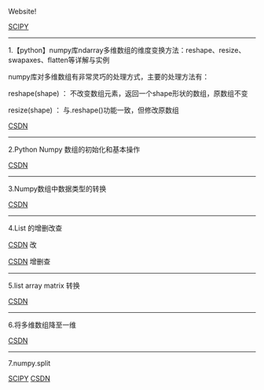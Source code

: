 Website!

[SCIPY](https://docs.scipy.org)
********************************************************************

1.【python】numpy库ndarray多维数组的维度变换方法：reshape、resize、swapaxes、flatten等详解与实例

numpy库对多维数组有非常灵巧的处理方式，主要的处理方法有：

reshape(shape) ： 不改变数组元素，返回一个shape形状的数组，原数组不变

resize(shape) ： 与.reshape()功能一致，但修改原数组

[CSDN](https://blog.csdn.net/brucewong0516/article/details/79185282)
********************************************************************
2.Python Numpy 数组的初始化和基本操作

[CSDN](https://www.cnblogs.com/saryli/p/8607630.html)
********************************************************************
3.Numpy数组中数据类型的转换

[CSDN](https://blog.csdn.net/hhu_luqi/article/details/79652351)
********************************************************************
4.List 的增删改查
 
[CSDN](https://blog.csdn.net/qq_35480483/article/details/81184639) 改

[CSDN](https://blog.csdn.net/sunflower_csdn/article/details/47757071) 增删查

********************************************************************
5.list array matrix 转换

[CSDN](https://blog.csdn.net/manjhOK/article/details/79583590)
********************************************************************
6.将多维数组降至一维

[CSDN](https://blog.csdn.net/kevin_7july/article/details/79289814)
********************************************************************
7.numpy.split

[SCIPY](https://docs.scipy.org/doc/numpy/reference/generated/numpy.split.html)
[CSDN](https://blog.csdn.net/mingyuli/article/details/81227629)
